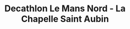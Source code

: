 ---
title: "Decathlon Le Mans Nord - La Chapelle Saint Aubin"
url: /la-chapelle-saint-aubin/decathlon-le-mans-nord-la-chapelle-saint-aubin/
shop: sports
---